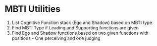 # MBTI Utilities

1. List Cognitive Function stack (Ego and Shadow) based on MBTI type
2. Find MBTI Type if Leading and Supporting functions are given
3. Find Ego and Shadow functions based on two given functions with positions - One perceiving and one judging 